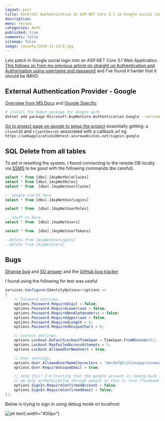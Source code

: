 ```yaml
---
layout: post
title: External Authentication in ASP.NET Core 3.1 ie Google social login 
description: 
menu: review
categories: Auth 
published: true 
comments: false     
sitemap: false
image: /assets/2019-11-13/3.jpg
---
```


Lets patch in Google social login into an ASP.NET Core 3.1 Web Application. [This follows on from my previous article on straight up Authentication and Authorisation using username and password](/2020/01/25/Authentication-and-Authorisation-in-ASP.NET-Core-3.1) and I've found it harder that it should be IMHO.

## External Authentication Provider - Google

[Overview from MS Docs](https://docs.microsoft.com/en-gb/aspnet/core/security/authentication/social/?view=aspnetcore-3.1&tabs=visual-studio) and [Google Specific](https://docs.microsoft.com/en-gb/aspnet/core/security/authentication/social/google-logins?view=aspnetcore-3.1)

```bash
# install the NuGet package for Google auth
dotnet add package Microsoft.AspNetCore.Authentication.Google --version 3.1.1
```

[Go to project page on google to setup the project](https://developers.google.com/identity/sign-in/web/sign-in#before_you_begin) essentially getting:
a `clientID` and `clientSecret` associated with a callback url eg `https://webapplication2dmtest.azurewebsites.net/signin-google`

## SQL Delete from all tables

To aid in resetting the system, I found connecting to the remote DB locally via [SSMS](https://docs.microsoft.com/en-us/sql/ssms/download-sql-server-management-studio-ssms?view=sql-server-ver15) to be good with the following commands (be careful).

```sql
select * from [dbo].[AspNetRoleClaims]
select * from [dbo].[AspNetRoles]
select * from  [dbo].[AspNetUserClaims]

-- Google userID here
select * from [dbo].[AspNetUserLogins]

select * from  [dbo].[AspNetUserRoles]

-- stuff in here
select * from  [dbo].[AspNetUsers]

select * from  [dbo].[AspNetUserTokens]

--delete from [AspNetUserLogins]
--delete from [AspNetUsers]
```

## Bugs

[Strange bug](https://docs.microsoft.com/en-gb/aspnet/core/security/authentication/accconfirm?view=aspnetcore-3.1&tabs=visual-studio) and 
[SO answer](https://stackoverflow.com/questions/58824729/problems-with-using-external-login-and-sending-confirmation-mail-in-asp-net-core) and the [GitHub bug tracker](https://github.com/dotnet/aspnetcore/issues/18140)

I found using the following for test was useful

```cs
services.Configure<IdentityOptions>(options =>
{
    // Password settings.
    options.Password.RequireDigit = false;
    options.Password.RequireLowercase = false;
    options.Password.RequireNonAlphanumeric = false;
    options.Password.RequireUppercase = false;
    options.Password.RequiredLength = 6;
    options.Password.RequiredUniqueChars = 0;

    // Lockout settings.
    options.Lockout.DefaultLockoutTimeSpan = TimeSpan.FromMinutes(5);
    options.Lockout.MaxFailedAccessAttempts = 5;
    options.Lockout.AllowedForNewUsers = true;

    // User settings.
    options.User.AllowedUserNameCharacters = "abcdefghijklmnopqrstuvwxyzABCDEFGHIJKLMNOPQRSTUVWXYZ0123456789-._@+";
    options.User.RequireUniqueEmail = true;

    // note this! I'm trusting that the google account is coming back is good
    // am only authenticating through google so this is fine (facebook is a different story) 
    options.SignIn.RequireConfirmedAccount = false;
    options.SignIn.RequireConfirmedEmail = false;
});

```


Below is trying to sign in using debug mode on localhost

![alt text](/assets/2020-02-03/01.jpg "Couldn't sign you in"){:width="400px"}  


